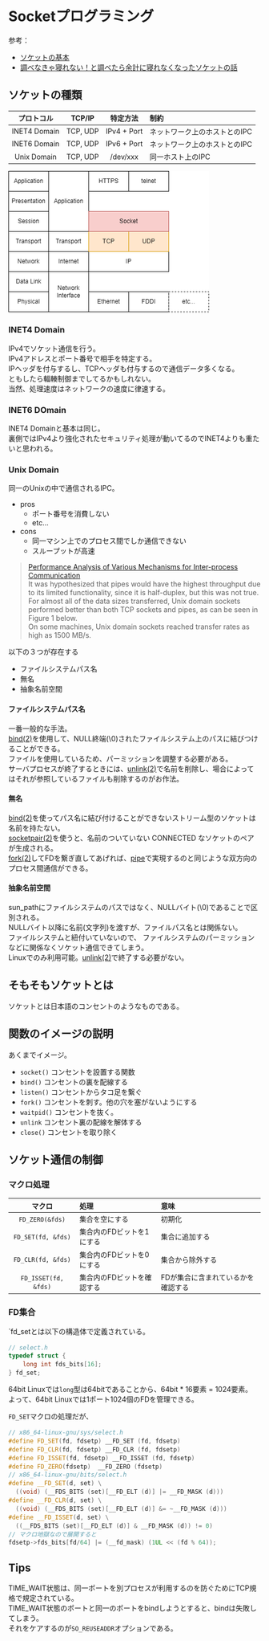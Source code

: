 # Socketプログラミング

参考：

- [ソケットの基本](http://software.aufheben.info/contents.html?contents_key=kouza_socket01)
- [調べなきゃ寝れない！と調べたら余計に寝れなくなったソケットの話](https://qiita.com/kuni-nakaji/items/d11219e4ad7c74ece748)

## ソケットの種類

|プロトコル|TCP/IP|特定方法|制約|
|:----------:|:------:|:-------:|:--|
|INET4 Domain|TCP, UDP|IPv4 + Port|ネットワーク上のホストとのIPC|
|INET6 Domain|TCP, UDP|IPv6 + Port|ネットワーク上のホストとのIPC|
|Unix  Domain|TCP, UDP|/dev/xxx|同一ホスト上のIPC|

![OSI](./img/osi-Socket.drawio.png)

### INET4 Domain

IPv4でソケット通信を行う。  
IPv4アドレスとポート番号で相手を特定する。  
IPヘッダを付与するし、TCPヘッダも付与するので通信データ多くなる。  
ともしたら輻輳制御までしてるかもしれない。  
当然、処理速度はネットワークの速度に律速する。

### INET6 DOmain

INET4 Domainと基本は同じ。  
裏側ではIPv4より強化されたセキュリティ処理が動いてるのでINET4よりも重たいと思われる。

### Unix Domain

同一のUnixの中で通信されるIPC。  

- pros
  - ポート番号を消費しない
  - etc...
- cons
  - 同一マシン上でのプロセス間でしか通信できない
  - スループットが高速

> [Performance Analysis of Various Mechanisms
for Inter-process Communication](http://osnet.cs.binghamton.edu/publications/TR-20070820.pdf)  
> It was hypothesized that pipes would have the highest throughput due to its limited functionality, since it is half-duplex, but this was not true. For almost all of the data sizes transferred, Unix domain sockets performed better than both TCP sockets and pipes, as can be seen in Figure 1 below.  
> On some machines, Unix domain sockets reached transfer rates as high as 1500 MB/s.

以下の３つが存在する

- ファイルシステムパス名
- 無名
- 抽象名前空間

#### ファイルシステムパス名

一番一般的な手法。  
[bind(2)](http://linuxjm.osdn.jp/html/LDP_man-pages/man2/bind.2.html)を使用して、NULL終端(\0)されたファイルシステム上のパスに結びつけることができる。  
ファイルを使用しているため、パーミッションを調整する必要がある。  
サーバプロセスが終了するときには、[unlink(2)](http://linuxjm.osdn.jp/html/LDP_man-pages/man2/unlink.2.html)で名前を削除し、場合によってはそれが参照しているファイルも削除するのがお作法。

#### 無名

[bind(2)](http://linuxjm.osdn.jp/html/LDP_man-pages/man2/bind.2.html)を使ってパス名に結び付けることができないストリーム型のソケットは名前を持たない。  
[socketpair(2)](http://linuxjm.osdn.jp/html/LDP_man-pages/man2/socketpair.2.html)を使うと、名前のついていない CONNECTED なソケットのペアが生成される。  
[fork(2)](https://linuxjm.osdn.jp/html/LDP_man-pages/man2/fork.2.html)してFDを繋ぎ直してあげれば、[pipe](https://linuxjm.osdn.jp/html/LDP_man-pages/man2/pipe.2.html)で実現するのと同じような双方向のプロセス間通信ができる。

#### 抽象名前空間

sun_pathにファイルシステムのパスではなく、NULLバイト(\0)であることで区別される。  
NULLバイト以降に名前(文字列)を渡すが、ファイルパス名とは関係ない。  
ファイルシステムと紐付いていないので、 ファイルシステムのパーミッションなどに関係なくソケット通信できてしまう。  
Linuxでのみ利用可能。[unlink(2)](http://linuxjm.osdn.jp/html/LDP_man-pages/man2/unlink.2.html)で終了する必要がない。

## そもそもソケットとは

ソケットとは日本語のコンセントのようなものである。  

## 関数のイメージの説明

あくまでイメージ。

- `socket()` コンセントを設置する関数
- `bind()` コンセントの裏を配線する
- `listen()` コンセントからタコ足を繋ぐ
- `fork()` コンセントを刺す。他の穴を塞がないようにする
- `waitpid()` コンセントを抜く。
- `unlink` コンセント裏の配線を解体する
- `close()` コンセントを取り除く

## ソケット通信の制御

### マクロ処理

|マクロ|処理|意味|
|:--:|:--|:--|
|`FD_ZERO(&fds)`|集合を空にする|初期化|
|`FD_SET(fd, &fds)`|集合内のFDビットを1にする|集合に追加する|
|`FD_CLR(fd, &fds)`|集合内のFDビットを0にする|集合から除外する|
|`FD_ISSET(fd, &fds)`|集合内のFDビットを確認する|FDが集合に含まれているかを確認する|

### FD集合

`fd_setとは以下の構造体で定義されている。  

```c++
// select.h
typedef struct {
    long int fds_bits[16];
} fd_set;
```

64bit Linuxでは`long`型は64bitであることから、64bit * 16要素 = 1024要素。  
よって、64bit Linuxでは1ポート1024個のFDを管理できる。

`FD_SET`マクロの処理だが、

```c++
// x86_64-linux-gnu/sys/select.h
#define FD_SET(fd, fdsetp) __FD_SET (fd, fdsetp)
#define FD_CLR(fd, fdsetp) __FD_CLR (fd, fdsetp)
#define FD_ISSET(fd, fdsetp) __FD_ISSET (fd, fdsetp)
#define FD_ZERO(fdsetp)  __FD_ZERO (fdsetp)
// x86_64-linux-gnu/bits/select.h
#define __FD_SET(d, set) \
  ((void) (__FDS_BITS (set)[__FD_ELT (d)] |= __FD_MASK (d)))
#define __FD_CLR(d, set) \
  ((void) (__FDS_BITS (set)[__FD_ELT (d)] &= ~__FD_MASK (d)))
#define __FD_ISSET(d, set) \
  ((__FDS_BITS (set)[__FD_ELT (d)] & __FD_MASK (d)) != 0)
// マクロ地獄なので展開すると
fdsetp->fds_bits[fd/64] |= (__fd_mask) (1UL << (fd % 64));
```

## Tips

TIME_WAIT状態は、同一ポートを別プロセスが利用するのを防ぐためにTCP規格で規定されている。  
TIME_WAIT状態のポートと同一のポートをbindしようとすると、bindは失敗してしまう。  
それをケアするのが`SO_REUSEADDR`オプションである。

